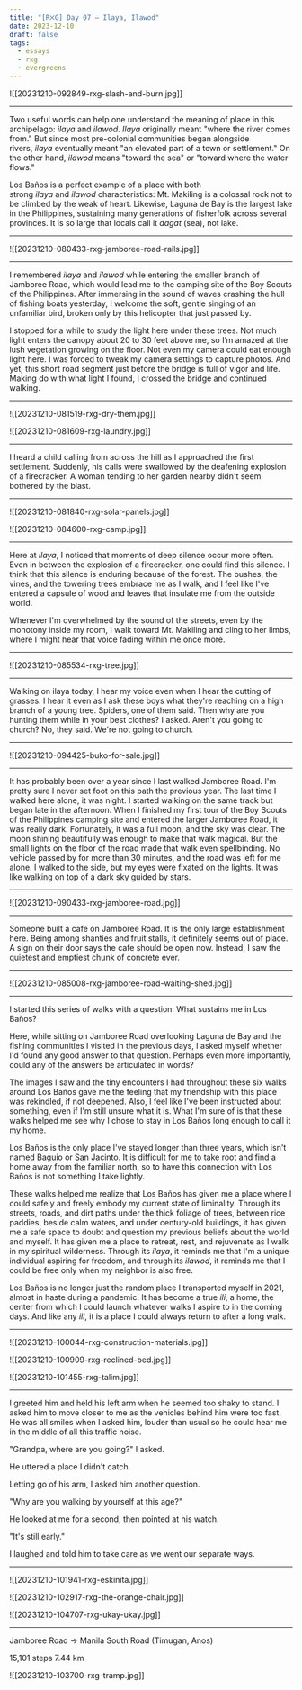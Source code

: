```yaml
---
title: "[R྾G] Day 07 — Ilaya, Ilawod"
date: 2023-12-10
draft: false
tags:
  - essays
  - rxg
  - evergreens
---
```

![[20231210-092849-rxg-slash-and-burn.jpg]]

***

Two useful words can help one understand the meaning of place in this archipelago: _ilaya_ and _ilawod_. _Ilaya_ originally meant "where the river comes from." But since most pre-colonial communities began alongside rivers, _ilaya_ eventually meant "an elevated part of a town or settlement." On the other hand, _ilawod_ means "toward the sea" or "toward where the water flows."

Los Baños is a perfect example of a place with both strong _ilaya_ and _ilawod_ characteristics: Mt. Makiling is a colossal rock not to be climbed by the weak of heart. Likewise, Laguna de Bay is the largest lake in the Philippines, sustaining many generations of fisherfolk across several provinces. It is so large that locals call it _dagat_ (sea), not lake.

***

![[20231210-080433-rxg-jamboree-road-rails.jpg]]

***

I remembered _ilaya_ and _ilawod_ while entering the smaller branch of Jamboree Road, which would lead me to the camping site of the Boy Scouts of the Philippines. After immersing in the sound of waves crashing the hull of fishing boats yesterday, I welcome the soft, gentle singing of an unfamiliar bird, broken only by this helicopter that just passed by.

I stopped for a while to study the light here under these trees. Not much light enters the canopy about 20 to 30 feet above me, so I’m amazed at the lush vegetation growing on the floor. Not even my camera could eat enough light here. I was forced to tweak my camera settings to capture photos. And yet, this short road segment just before the bridge is full of vigor and life. Making do with what light I found, I crossed the bridge and continued walking.

***

![[20231210-081519-rxg-dry-them.jpg]]

![[20231210-081609-rxg-laundry.jpg]]

***

I heard a child calling from across the hill as I approached the first settlement. Suddenly, his calls were swallowed by the deafening explosion of a firecracker. A woman tending to her garden nearby didn't seem bothered by the blast.

***

![[20231210-081840-rxg-solar-panels.jpg]]

![[20231210-084600-rxg-camp.jpg]]

***

Here at _ilaya_, I noticed that moments of deep silence occur more often. Even in between the explosion of a firecracker, one could find this silence. I think that this silence is enduring because of the forest. The bushes, the vines, and the towering trees embrace me as I walk, and I feel like I've entered a capsule of wood and leaves that insulate me from the outside world.

Whenever I'm overwhelmed by the sound of the streets, even by the monotony inside my room, I walk toward Mt. Makiling and cling to her limbs, where I might hear that voice fading within me once more.

***

![[20231210-085534-rxg-tree.jpg]]

***

Walking on ilaya today, I hear my voice even when I hear the cutting of grasses. I hear it even as I ask these boys what they're reaching on a high branch of a young tree. Spiders, one of them said. Then why are you hunting them while in your best clothes? I asked. Aren't you going to church? No, they said. We're not going to church.

***

![[20231210-094425-buko-for-sale.jpg]]

***

It has probably been over a year since I last walked Jamboree Road. I'm pretty sure I never set foot on this path the previous year. The last time I walked here alone, it was night. I started walking on the same track but began late in the afternoon. When I finished my first tour of the Boy Scouts of the Philippines camping site and entered the larger Jamboree Road, it was really dark. Fortunately, it was a full moon, and the sky was clear. The moon shining beautifully was enough to make that walk magical. But the small lights on the floor of the road made that walk even spellbinding. No vehicle passed by for more than 30 minutes, and the road was left for me alone. I walked to the side, but my eyes were fixated on the lights. It was like walking on top of a dark sky guided by stars.

***

![[20231210-090433-rxg-jamboree-road.jpg]]

***

Someone built a cafe on Jamboree Road. It is the only large establishment here. Being among shanties and fruit stalls, it definitely seems out of place. A sign on their door says the cafe should be open now. Instead, I saw the quietest and emptiest chunk of concrete ever.

***

![[20231210-085008-rxg-jamboree-road-waiting-shed.jpg]]

***

I started this series of walks with a question: What sustains me in Los Baños?

Here, while sitting on Jamboree Road overlooking Laguna de Bay and the fishing communities I visited in the previous days, I asked myself whether I'd found any good answer to that question. Perhaps even more importantly, could any of the answers be articulated in words?

The images I saw and the tiny encounters I had throughout these six walks around Los Baños gave me the feeling that my friendship with this place was rekindled, if not deepened. Also, I feel like I've been instructed about something, even if I'm still unsure what it is. What I'm sure of is that these walks helped me see why I chose to stay in Los Baños long enough to call it my home.

Los Baños is the only place I've stayed longer than three years, which isn't named Baguio or San Jacinto. It is difficult for me to take root and find a home away from the familiar north, so to have this connection with Los Baños is not something I take lightly.

These walks helped me realize that Los Baños has given me a place where I could safely and freely embody my current state of liminality. Through its streets, roads, and dirt paths under the thick foliage of trees, between rice paddies, beside calm waters, and under century-old buildings, it has given me a safe space to doubt and question my previous beliefs about the world and myself. It has given me a place to retreat, rest, and rejuvenate as I walk in my spiritual wilderness. Through its _ilaya_, it reminds me that I'm a unique individual aspiring for freedom, and through its _ilawod_, it reminds me that I could be free only when my neighbor is also free.

Los Baños is no longer just the random place I transported myself in 2021, almost in haste during a pandemic. It has become a true _ili_, a home, the center from which I could launch whatever walks I aspire to in the coming days. And like any _ili_, it is a place I could always return to after a long walk.

***

![[20231210-100044-rxg-construction-materials.jpg]]

![[20231210-100909-rxg-reclined-bed.jpg]]

![[20231210-101455-rxg-talim.jpg]]

***

I greeted him and held his left arm when he seemed too shaky to stand. I asked him to move closer to me as the vehicles behind him were too fast. He was all smiles when I asked him, louder than usual so he could hear me in the middle of all this traffic noise.

"Grandpa, where are you going?" I asked.

He uttered a place I didn't catch.

Letting go of his arm, I asked him another question.

"Why are you walking by yourself at this age?"

He looked at me for a second, then pointed at his watch.

"It's still early."

I laughed and told him to take care as we went our separate ways.

***

![[20231210-101941-rxg-eskinita.jpg]]

![[20231210-102917-rxg-the-orange-chair.jpg]]

![[20231210-104707-rxg-ukay-ukay.jpg]]

***

Jamboree Road → Manila South Road (Timugan, Anos)

15,101 steps
7.44 km

![[20231210-103700-rxg-tramp.jpg]]